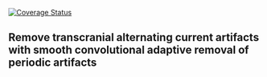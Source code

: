 [![Coverage Status](https://coveralls.io/repos/github/translationalneurosurgery/tool-scarpa/badge.svg?branch=develop)](https://coveralls.io/github/translationalneurosurgery/tool-scarpa?branch=develop)


## Remove transcranial alternating current artifacts with smooth convolutional adaptive removal of periodic artifacts